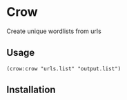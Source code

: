 # Crow
Create unique wordlists from urls

## Usage
```
(crow:crow "urls.list" "output.list")
```
## Installation
